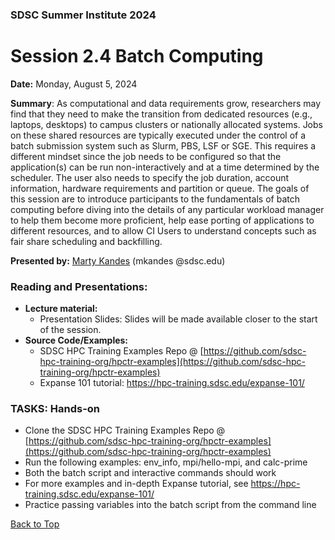 ### SDSC Summer Institute 2024
# Session 2.4 Batch Computing

**Date:** Monday, August 5, 2024

**Summary**: As computational and data requirements grow, researchers may find that they need to make the transition from dedicated resources (e.g., laptops, desktops) to campus clusters or nationally allocated systems. Jobs on these shared resources are typically executed under the control of a batch submission system such as Slurm, PBS, LSF or SGE. This requires a different mindset since the job needs to be configured so that the application(s) can be run non-interactively and at a time determined by the scheduler. The user also needs to specify the job duration, account information, hardware requirements and partition or queue. The goals of this session are to introduce participants to the fundamentals of batch computing before diving into the details of any particular workload manager to help them become more proficient, help ease porting of applications to different resources, and to allow CI Users to understand concepts such as fair share scheduling and backfilling.

**Presented by:** [Marty Kandes](https://www.sdsc.edu/research/researcher_spotlight/thomas_mary.html) (mkandes @sdsc.edu)

### Reading and Presentations:
* **Lecture material:**
   * Presentation Slides: Slides will be made available closer to the start of the session.
* **Source Code/Examples:** 
   * SDSC HPC Training Examples Repo @ [https://github.com/sdsc-hpc-training-org/hpctr-examples](https://github.com/sdsc-hpc-training-org/hpctr-examples)
   * Expanse 101 tutorial: https://hpc-training.sdsc.edu/expanse-101/

### TASKS: Hands-on
   * Clone the  SDSC HPC Training Examples Repo @ [https://github.com/sdsc-hpc-training-org/hpctr-examples](https://github.com/sdsc-hpc-training-org/hpctr-examples)
   * Run the following examples: env_info, mpi/hello-mpi, and calc-prime
   * Both the batch script and interactive commands should work
   * For more examples and in-depth Expanse tutorial, see https://hpc-training.sdsc.edu/expanse-101/
   * Practice passing variables into the batch script from the command line

[Back to Top](#top)
